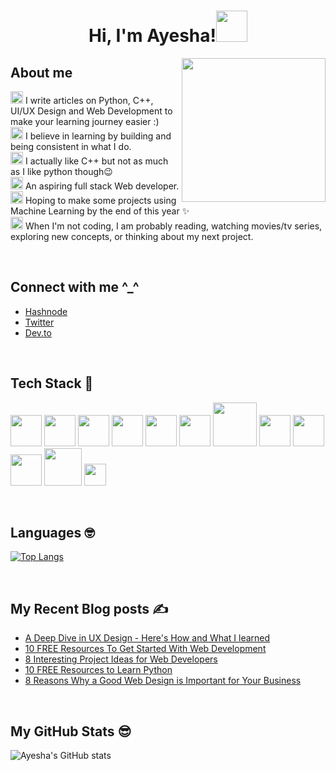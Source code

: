 <!--
**AyeshaSahar/AyeshaSahar** is a ✨ _special_ ✨ repository because its `README.md` (this file) appears on your GitHub profile.

Here are some ideas to get you started:

- 🔭 I’m currently working on ...
- 🌱 I’m currently learning ...
- 👯 I’m looking to collaborate on ...
- 🤔 I’m looking for help with ...
- 💬 Ask me about ...
- 📫 How to reach me: ...
- 😄 Pronouns: ...
- ⚡ Fun fact: ...
-->
<h1 align="center">Hi, I'm Ayesha!<img src="https://media.giphy.com/media/mGcNjsfWAjY5AEZNw6/giphy.gif" width="50"></h1>
<img align='right' src="https://acegif.com/wp-content/uploads/cat-typing-2.gif" width="230">

## About me
<img height="20" src="https://acegif.com/wp-content/uploads/2020/b72nv6/partyparrt-30.gif"> I write articles on Python, C++, UI/UX Design and Web Development to make your learning journey easier :)<br>
<img height="20" src="https://acegif.com/wp-content/uploads/2020/b72nv6/partyparrt-30.gif"> I believe in learning by building and being consistent in what I do. <br>
<img height="20" src="https://acegif.com/wp-content/uploads/2020/b72nv6/partyparrt-30.gif"> I actually like C++ but not as much as I like python though😉<br>
<img height="20" src="https://acegif.com/wp-content/uploads/2020/b72nv6/partyparrt-30.gif"> An aspiring full stack Web developer. <br>
<img height="20" src="https://acegif.com/wp-content/uploads/2020/b72nv6/partyparrt-30.gif"> Hoping to make some projects using Machine Learning by the end of this year ✨<br>
<img height="20" src="https://acegif.com/wp-content/uploads/2020/b72nv6/partyparrt-30.gif"> When I'm not coding, I am probably reading, watching movies/tv series, exploring new concepts, or thinking about my next project. 

<br>

## Connect with me ^_^ 

- [Hashnode](https://thecodingcompany.hashnode.dev/)
- [Twitter](https://twitter.com/IAyeshaSahar)
- [Dev.to](https://dev.to/iayeshasahar)

<br>

## Tech Stack 🚀

<img height="50" src = "https://upload.wikimedia.org/wikipedia/commons/thumb/6/61/HTML5_logo_and_wordmark.svg/1200px-HTML5_logo_and_wordmark.svg.png"> <img height="50" src = "https://upload.wikimedia.org/wikipedia/commons/thumb/9/99/Unofficial_JavaScript_logo_2.svg/220px-Unofficial_JavaScript_logo_2.svg.png"> 
<img height="50" src = "https://upload.wikimedia.org/wikipedia/commons/d/d5/CSS3_logo_and_wordmark.svg"> 
<img height="50" src = "https://cdn.freebiesupply.com/logos/large/2x/bootstrap-4-logo-png-transparent.png"> 
<img height="50" src = "https://upload.wikimedia.org/wikipedia/commons/thumb/9/96/Sass_Logo_Color.svg/1200px-Sass_Logo_Color.svg.png"> 
<img height="50" src = "https://upload.wikimedia.org/wikipedia/commons/1/18/ISO_C%2B%2B_Logo.svg">
<img height="70" src = "https://download.logo.wine/logo/SQLite/SQLite-Logo.wine.png"> 
<img height="50" src = "https://upload.wikimedia.org/wikipedia/commons/3/33/Figma-logo.svg"> 
<img height="50" src = "https://1000logos.net/wp-content/uploads/2020/08/Python-Emblem.jpg"> 
<img height="50" src = "https://upload.wikimedia.org/wikipedia/commons/thumb/e/ed/Pandas_logo.svg/2560px-Pandas_logo.svg.png"> 
<img height="60" src = "https://user-images.githubusercontent.com/50221806/86498201-a8bd8680-bd39-11ea-9d08-66b610a8dc01.png"> 
<img height="35" src = "https://upload.wikimedia.org/wikipedia/commons/a/a9/Pygame_logo.gif"> 

<br>

## Languages 🤓
[![Top Langs](https://github-readme-stats.vercel.app/api/top-langs/?username=AyeshaSahar)](https://github.com/AyeshaSahar/github-readme-stats)

<br>

## My Recent Blog posts ✍️

- [A Deep Dive in UX Design - Here's How and What I learned](https://thecodingcompany.hashnode.dev/a-deep-dive-in-ux-design-heres-how-and-what-i-learned)
- [10 FREE Resources To Get Started With Web Development](https://thecodingcompany.hashnode.dev/10-free-resources-to-get-started-with-web-development)
- [8 Interesting Project Ideas for Web Developers](https://thecodingcompany.hashnode.dev/8-interesting-project-ideas-for-web-developers)
- [10 FREE Resources to Learn Python](https://thecodingcompany.hashnode.dev/10-free-resources-to-learn-python)
- [8 Reasons Why a Good Web Design is Important for Your Business](https://thecodingcompany.hashnode.dev/8-reasons-why-a-good-web-design-is-important-for-your-business)

<br>

## My GitHub Stats 😎
![Ayesha's GitHub stats](https://github-readme-stats.vercel.app/api?username=AyeshaSahar&theme=cobalt&show_icons=true)

